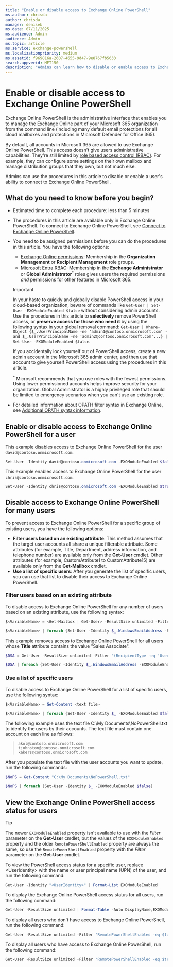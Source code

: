 ```yaml
---
title: "Enable or disable access to Exchange Online PowerShell"
ms.author: chrisda
author: chrisda
manager: deniseb
ms.date: 07/11/2025
ms.audience: Admin
audience: Admin
ms.topic: article
ms.service: exchange-powershell
ms.localizationpriority: medium
ms.assetid: f969816a-2607-4655-9d47-9e8767fb5633
search.appverid: MET150
description: "Admins can learn how to disable or enable access to Exchange Online PowerShell for users in their organization"
---
```


# Enable or disable access to Exchange Online PowerShell

Exchange Online PowerShell is the administrative interface that enables you to manage the Exchange Online part of your Microsoft 365 organization from the command line (including many default email protections for all cloud mailboxes and protections in Microsoft Defender for Office 365).

By default, all accounts in Microsoft 365 are allowed to use Exchange Online PowerShell. This access doesn't give users administrative capabilities. They're still limited by [role based access control (RBAC)](/exchange/permissions-exo/permissions-exo). For example, they can configure some settings on their own mailbox and manage distribution groups that they own, but not much else.

Admins can use the procedures in this article to disable or enable a user's ability to connect to Exchange Online PowerShell.

## What do you need to know before you begin?

- Estimated time to complete each procedure: less than 5 minutes

- The procedures in this article are available only in Exchange Online PowerShell. To connect to Exchange Online PowerShell, see [Connect to Exchange Online PowerShell](connect-to-exchange-online-powershell.md).

- You need to be assigned permissions before you can do the procedures in this article. You have the following options:
  - [Exchange Online permissions](/exchange/permissions-exo/permissions-exo): Membership in the **Organization Management** or **Recipient Management** role groups.
  - [Microsoft Entra RBAC](/microsoft-365/admin/add-users/about-admin-roles): Membership in the **Exchange Administrator** or **Global Administrator**<sup>\*</sup> roles gives users the required permissions *and* permissions for other features in Microsoft 365.

  > [!IMPORTANT]
  > In your haste to quickly and globally disable PowerShell access in your cloud-based organization, beware of commands like `Get-User | Set-User -EXOModuleEnabled $false` without considering admin accounts. Use the procedures in this article to **selectively** remove PowerShell access, or **preserve access for those who need it** by using the following syntax in your global removal command: `Get-User | Where-Object {$_.UserPrincipalName -ne 'admin1@contoso.onmicrosoft.com' -and $_.UserPrincipalName -ne 'admin2@contoso.onmicrosoft.com'...} | Set-User -EXOModuleEnabled $false`.
  >
  > If you accidentally lock yourself out of PowerShell access, create a new admin account in the Microsoft 365 admin center, and then use that account to give yourself PowerShell access using the procedures in this article.
  >
  > <sup>\*</sup> Microsoft recommends that you use roles with the fewest permissions. Using lower permissioned accounts helps improve security for your organization. Global Administrator is a highly privileged role that should be limited to emergency scenarios when you can't use an existing role.

- For detailed information about OPATH filter syntax in Exchange Online, see [Additional OPATH syntax information](recipient-filters.md#additional-opath-syntax-information).

## Enable or disable access to Exchange Online PowerShell for a user

This example disables access to Exchange Online PowerShell for the user `david@contoso.onmicrosoft.com`.

```powershell
Set-User -Identity david@contoso.onmicrosoft.com -EXOModuleEnabled $false
```

This example enables access to Exchange Online PowerShell for the user `chris@contoso.onmicrosoft.com`.

```powershell
Set-User -Identity chris@contoso.onmicrosoft.com -EXOModuleEnabled $true
```

## Disable access to Exchange Online PowerShell for many users

To prevent access to Exchange Online PowerShell for a specific group of existing users, you have the following options:

- **Filter users based on an existing attribute**: This method assumes that the target user accounts all share a unique filterable attribute. Some attributes (for example, Title, Department, address information, and telephone number) are available only from the **Get-User** cmdlet. Other attributes (for example, CustomAttribute1 to CustomAttribute15) are available only from the **Get-Mailbox** cmdlet.
- **Use a list of specific users**: After you generate the list of specific users, you can use that list to disable their access to Exchange Online PowerShell.

### Filter users based on an existing attribute

To disable access to Exchange Online PowerShell for any number of users based on an existing attribute, use the following syntax:

```powershell
$<VariableName> = <Get-Mailbox | Get-User> -ResultSize unlimited -Filter <Filter>

$<VariableName> | foreach {Set-User -Identity $_.WindowsEmailAddress -EXOModuleEnabled $false}
```

This example removes access to Exchange Online PowerShell for all users whose **Title** attribute contains the value "Sales Associate".

```powershell
$DSA = Get-User -ResultSize unlimited -Filter "(RecipientType -eq 'UserMailbox') -and (Title -like 'Sales Associate*')"

$DSA | foreach {Set-User -Identity $_.WindowsEmailAddress -EXOModuleEnabled $false}
```

### Use a list of specific users

To disable access to Exchange Online PowerShell for a list of specific users, use the following syntax:

```powershell
$<VariableName> = Get-Content <text file>

$<VariableName> | foreach {Set-User -Identity $_ -EXOModuleEnabled $false}
```

The following example uses the text file C:\My Documents\NoPowerShell.txt to identify the users by their accounts. The text file must contain one account on each line as follows:

> `akol@contoso.onmicrosoft.com` <br/> `tjohnston@contoso.onmicrosoft.com` <br/> `kakers@contoso.onmicrosoft.com`

After you populate the text file with the user accounts you want to update, run the following commands:

```powershell
$NoPS = Get-Content "C:\My Documents\NoPowerShell.txt"

$NoPS | foreach {Set-User -Identity $_ -EXOModuleEnabled $false}
```

## View the Exchange Online PowerShell access status for users

> [!TIP]
> The newer `EXOModuleEnabled` property isn't available to use with the *Filter* parameter on the **Get-User** cmdlet, but the values of the `EXOModuleEnabled` property and the older `RemotePowerShellEnabled` property are always the same, so use the `RemotePowerShellEnabled` property with the *Filter* parameter on the **Get-User** cmdlet.

To view the PowerShell access status for a specific user, replace \<UserIdentity\> with the name or user principal name (UPN) of the user, and run the following command:

```powershell
Get-User -Identity "<UserIdentity>" | Format-List EXOModuleEnabled
```

To display the Exchange Online PowerShell access status for all users, run the following command:

```powershell
Get-User -ResultSize unlimited | Format-Table -Auto DisplayName,EXOModuleEnabled
```

To display all users who don't have access to Exchange Online PowerShell, run the following command:

```powershell
Get-User -ResultSize unlimited -Filter 'RemotePowerShellEnabled -eq $false'
```

To display all users who have access to Exchange Online PowerShell, run the following command:

```powershell
Get-User -ResultSize unlimited -Filter 'RemotePowerShellEnabled -eq $true'
```
